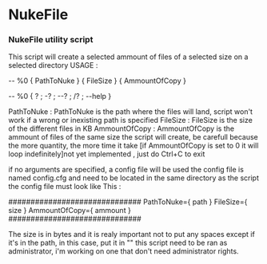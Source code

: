 # NukeFile
### NukeFile utility script ###
This script will create a selected ammount of files of a selected size on a selected directory
USAGE : 

-- %0 { PathToNuke } { FileSize } { AmmountOfCopy }

-- %0 { ? ; -? ; --? ; /? ; --help }

PathToNuke : PathToNuke is the path where the files will land, script won't work if a wrong or inexisting path is specified
FileSize : FileSize is the size of the different files in KB
AmmountOfCopy : AmmountOfCopy is the ammount of files of the same size the script will create, be carefull because the more quantity, the more time it take
[if AmmountOfCopy is set to 0 it will loop indefinitely]not yet implemented , just do Ctrl+C to exit

if no arguments are specified, a config file will be used
the config file is named config.cfg and need to be located in the same directory as the script 
the config file must look like This :

##############################
PathToNuke={ path }
FileSize={ size }
AmmountOfCopy={ ammount }
##############################

The size is in bytes and it is realy important not to put any spaces except if it's in the path, in this case, put it in ""
this script need to be ran as administrator, i'm working on one that don't need administrator rights.
